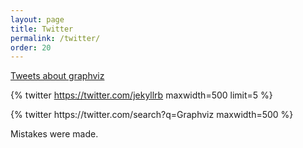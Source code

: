 ```yaml
---
layout: page
title: Twitter
permalink: /twitter/
order: 20
---
```

<p>
<a class="twitter-timeline" href="https://twitter.com/search?q=graphviz" data-widget-id="931240026691788805">Tweets about graphviz</a> <script>!function(d,s,id){var js,fjs=d.getElementsByTagName(s)[0],p=/^http:/.test(d.location)?'http':'https';if(!d.getElementById(id)){js=d.createElement(s);js.id=id;js.src=p+"://platform.twitter.com/widgets.js";fjs.parentNode.insertBefore(js,fjs);}}(document,"script","twitter-wjs");</script>

{% twitter https://twitter.com/jekyllrb maxwidth=500 limit=5 %}
<p>
{% twitter https://twitter.com/search?q=Graphviz maxwidth=500 %}
<p>
Mistakes were made.
